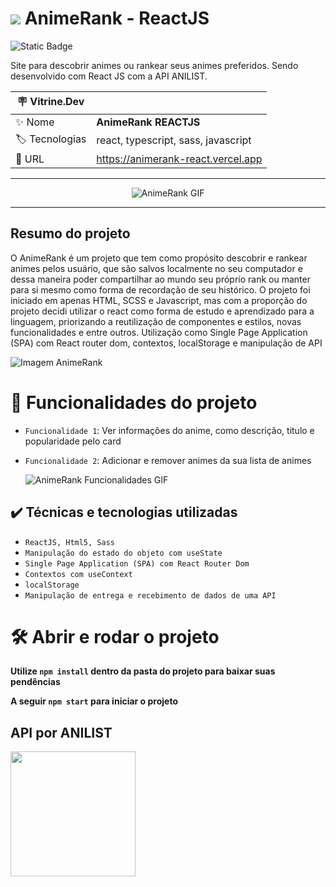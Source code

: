<h1> <img src="https://github.com/joaoplgaspar/animeRank-React/assets/130015259/6865cca8-8a45-4207-80d4-2547d38e9fa9"/> AnimeRank - ReactJS </h1>

![Static Badge](https://img.shields.io/badge/Status-_Em%20Desenvolvimento-yellow?style=for-the-badge)

Site para descobrir animes ou rankear seus animes preferidos. Sendo desenvolvido com React JS com a API ANILIST.

| :placard: Vitrine.Dev |     |
| -------------  | --- |
| :sparkles: Nome        | **AnimeRank REACTJS**
| :label: Tecnologias | react, typescript, sass, javascript
| :rocket: URL         | https://animerank-react.vercel.app

<hr>

<div align=center>
  <img src="https://github.com/joaoplgaspar/animeRank-React/assets/130015259/0a9b33af-bebc-45cd-bd47-c6ae27542bfa#vitrinedev" alt="AnimeRank GIF"/>
</div>

<hr>

## Resumo do projeto

O AnimeRank é um projeto que tem como propósito descobrir e rankear animes pelos usuário, que são salvos localmente no seu computador e dessa maneira poder compartilhar ao mundo seu próprio rank ou manter para si mesmo como forma de recordação de seu histórico. O projeto foi iniciado em apenas HTML, SCSS e Javascript, mas com a proporção do projeto decidi utilizar o react como forma de estudo e aprendizado para a linguagem, priorizando a reutilização de componentes e estilos, novas funcionalidades e entre outros. Utilização como Single Page Application (SPA) com React router dom, contextos, localStorage e manipulação de API


![Imagem AnimeRank](https://github.com/joaoplgaspar/animeRank-React/assets/130015259/9f077a68-3c24-44df-abb7-2f8abb64e332)


# :hammer: Funcionalidades do projeto

- `Funcionalidade 1`: Ver informações do anime, como descrição, titulo e popularidade pelo card
- `Funcionalidade 2`: Adicionar e remover animes da sua lista de animes

  ![AnimeRank Funcionalidades GIF](https://github.com/joaoplgaspar/animeRank-React/assets/130015259/be71b3bb-b444-463f-adb5-dec4c10f4ae7)


## ✔️ Técnicas e tecnologias utilizadas
- ``ReactJS, Html5, Sass``
- ``Manipulação do estado do objeto com useState``
- ``Single Page Application (SPA) com React Router Dom``
- ``Contextos com useContext``
- ``localStorage``
- ``Manipulação de entrega e recebimento de dados de uma API``

# 🛠️ Abrir e rodar o projeto

**Utilize `npm install` dentro da pasta do projeto para baixar suas pendências**

**A seguir `npm start` para iniciar o projeto**


## API por ANILIST

<img src="https://github.com/joaoplgaspar/animeRank-JS/assets/130015259/d57fc581-4c8c-4155-9a02-1689ebcf94ba" width=200 />
